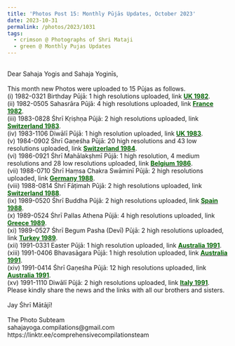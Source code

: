 ```yaml
---
title: 'Photos Post 15: Monthly Pūjās Updates, October 2023'
date: 2023-10-31
permalink: /photos/2023/1031
tags:
  - crimson @ Photographs of Shri Mataji
  - green @ Monthly Pujas Updates
---
```


<p>
<br>
Dear Sahaja Yogis and Sahaja Yoginīs,<br>
<br>
This month new Photos were uploaded to 15 Pūjas as follows.<br>
(i) 1982-0321 Birthday Pūjā: 1 high resolutions uploaded, link <a href="https://eternalmoments.smugmug.com/Countries/UK/1982"> <font color="DarkGreen"><b>UK 1982</b></font></a>.<br>
(ii) 1982-0505 Sahasrāra Pūjā: 4 high resolutions uploaded, link <a href="https://eternalmoments.smugmug.com/Countries/France/1982"> <font color="DarkGreen"><b>France 1982</b></font></a>.<br>
(iii) 1983-0828 Śhrī Kṛiṣhṇa Pūjā: 2 high resolutions uploaded, link <a href="https://eternalmoments.smugmug.com/Countries/Switzerland/1983"> <font color="DarkGreen"><b>Switzerland 1983</b></font></a>.<br>
(iv) 1983-1106 Diwālī Pūjā: 1 high resolution uploaded, link <a href="https://eternalmoments.smugmug.com/Countries/UK/1983"> <font color="DarkGreen"><b>UK 1983</b></font></a>.<br>
(v) 1984-0902 Śhrī Gaṇeśha Pūjā: 20 high resolutions and 43 low resolutions uploaded, link <a href="https://eternalmoments.smugmug.com/Countries/Switzerland/1984"> <font color="DarkGreen"><b>Switzerland 1984</b></font></a>.<br>
(vi) 1986-0921 Śhrī Mahālakṣhmī Pūjā: 1 high resolution, 4 medium resolutions and 28 low resolutions uploaded, link <a href="https://eternalmoments.smugmug.com/Countries/Belgium/1986"> <font color="DarkGreen"><b>Belgium 1986</b></font></a>.<br>
(vii) 1988-0710 Śhrī Haṃsa Chakra Swāminī Pūjā: 2 high resolutions uploaded, link <a href="https://eternalmoments.smugmug.com/Countries/Germany/1988"> <font color="DarkGreen"><b>Germany 1988</b></font></a>.<br>
(viii) 1988-0814 Śhrī Fāṭimah Pūjā: 2 high resolutions uploaded, link <a href="https://eternalmoments.smugmug.com/Countries/Switzerland/1988"> <font color="DarkGreen"><b>Switzerland 1988</b></font></a>.<br>
(ix) 1989-0520 Śhrī Buddha Pūjā: 2 high resolutions uploaded, link <a href="https://eternalmoments.smugmug.com/Countries/Spain/1988"> <font color="DarkGreen"><b>Spain 1988</b></font></a>.<br>
(x) 1989-0524 Śhrī Pallas Athena Pūjā: 4 high resolutions uploaded, link <a href="https://eternalmoments.smugmug.com/Countries/Greece/1989"> <font color="DarkGreen"><b>Greece 1989</b></font></a>.<br>
(xi) 1989-0527 Śhrī Begum Pasha (Devī) Pūjā: 2 high resolutions uploaded, link <a href="https://eternalmoments.smugmug.com/Countries/Turkey/1989"> <font color="DarkGreen"><b>Turkey 1989</b></font></a>.<br>
(xii) 1991-0331 Easter Pūjā: 1 high resolution uploaded, link <a href="https://eternalmoments.smugmug.com/Countries/Australia/1991"> <font color="DarkGreen"><b>Australia 1991</b></font></a>.<br>
(xiii) 1991-0406 Bhavasāgara Pūjā: 1 high resolution uploaded, link <a href="https://eternalmoments.smugmug.com/Countries/Australia/1991"> <font color="DarkGreen"><b>Australia 1991</b></font></a>.<br>
(xiv) 1991-0414 Śhrī Gaṇeśha Pūjā: 12 high resolutions uploaded, link <a href="https://eternalmoments.smugmug.com/Countries/Australia/1991"> <font color="DarkGreen"><b>Australia 1991</b></font></a>.<br>
(xv) 1991-1110 Diwālī Pūjā: 2 high resolutions uploaded, link <a href="https://eternalmoments.smugmug.com/Countries/Italy/1991"> <font color="DarkGreen"><b>Italy 1991</b></font></a>.<br>
Please kindly share the news and the links with all our brothers and sisters.<br>
<br>
Jay Śhrī Mātājī!<br>
<br>
The Photo Subteam<br>
sahajayoga.compilations@gmail.com<br>
https://linktr.ee/comprehensivecompilationsteam<br>
</p>